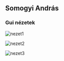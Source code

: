 ## Somogyi András

### Gui nézetek

![nezet1](https://github.com/somogyiandrasistvan/Kiralynok/assets/115690305/0fa1382e-e41d-466c-9b99-3b6fd89d6e6d)

![nezet2](https://github.com/somogyiandrasistvan/Kiralynok/assets/115690305/677b9837-11a1-43f1-934c-9c999621a831)

![nezet3](https://github.com/somogyiandrasistvan/Kiralynok/assets/115690305/e977fc36-fb0f-4fee-8245-cd2a0c5ca10a)
